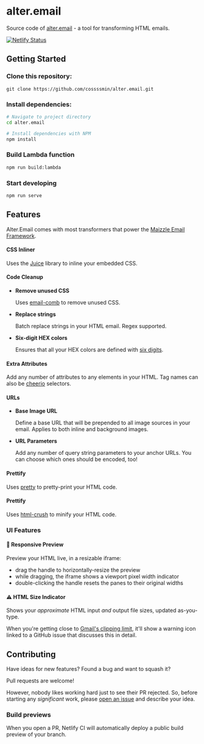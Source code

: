 # alter.email

Source code of [alter.email](https://alter.email) - a tool for transforming HTML emails.

[![Netlify Status](https://api.netlify.com/api/v1/badges/00c6e7b4-0cbd-4dd9-a4e1-dee35caafa1f/deploy-status)](https://app.netlify.com/sites/alteremail/deploys)

## Getting Started

### Clone this repository:

```
git clone https://github.com/cossssmin/alter.email.git
```

### Install dependencies:

```sh
# Navigate to project directory
cd alter.email

# Install dependencies with NPM
npm install
```

### Build Lambda function

```sh
npm run build:lambda
```

### Start developing

```sh
npm run serve
```

## Features

Alter.Email comes with most transformers that power the [Maizzle Email Framework](https://maizzle.com/).

#### CSS Inliner

Uses the [Juice](https://github.com/Automattic/juice) library to inline your embedded CSS.

#### Code Cleanup

- **Remove unused CSS**

    Uses [email-comb](https://www.npmjs.com/package/email-comb) to remove unused CSS.

- **Replace strings**

    Batch replace strings in your HTML email. Regex supported.

- **Six-digit HEX colors**

    Ensures that all your HEX colors are defined with [six digits](https://www.npmjs.com/package/color-shorthand-hex-to-six-digit).

#### Extra Attributes

Add any number of attributes to any elements in your HTML. Tag names can also be [cheerio](https://cheerio.js.org/) selectors.

#### URLs

- **Base Image URL**

    Define a base URL that will be prepended to all image sources in your email. Applies to both inline and background images.

- **URL Parameters**

    Add any number of query string parameters to your anchor URLs. You can choose which ones should be encoded, too!

#### Prettify

Uses [pretty](https://www.npmjs.com/package/pretty) to pretty-print your HTML code.

#### Prettify

Uses [html-crush](https://www.npmjs.com/package/html-crush) to minify your HTML code.

### UI Features

#### 📱 Responsive Preview

Preview your HTML live, in a resizable iframe:

- drag the handle to horizontally-resize the preview
- while dragging, the iframe shows a viewport pixel width indicator
- double-clicking the handle resets the panes to their original widths

#### ⚠ HTML Size Indicator

Shows your _approximate_ HTML input _and_ output file sizes, updated as-you-type.

When you're getting close to [Gmail's clipping limit](https://github.com/hteumeuleu/email-bugs/issues/41), it'll show a warning icon linked to a GitHub issue that discusses this in detail.

####

## Contributing

Have ideas for new features? Found a bug and want to squash it?

Pull requests are welcome!

However, nobody likes working hard just to see their PR rejected.
So, before starting any *significant* work, please [open an issue](https://github.com/cossssmin/sendtest.email/issues/new) and describe your idea.

### Build previews

When you open a PR, Netlify CI will automatically deploy a public build preview of your branch.
